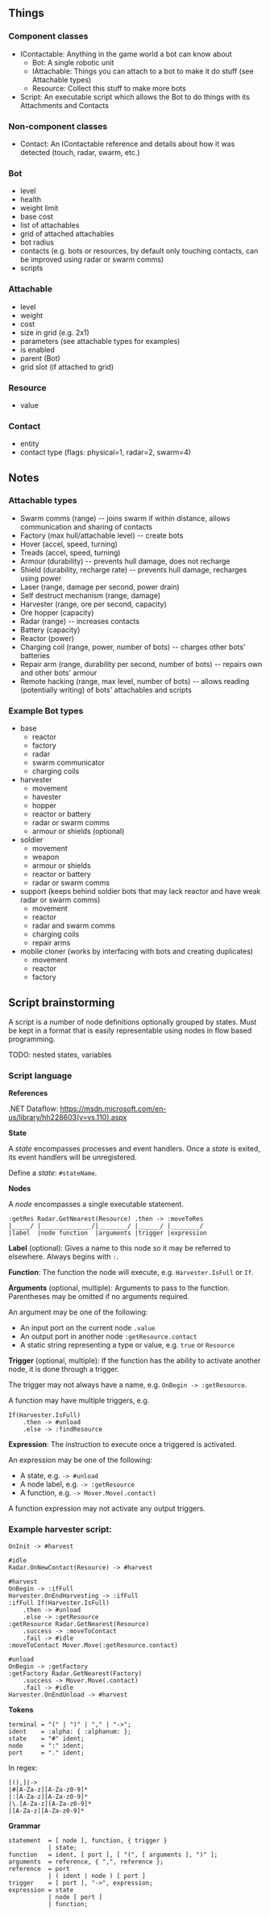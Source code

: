 ## Things

### Component classes
* IContactable: Anything in the game world a bot can know about
  * Bot: A single robotic unit
  * IAttachable: Things you can attach to a bot to make it do stuff (see Attachable types)
  * Resource: Collect this stuff to make more bots
* Script: An executable script which allows the Bot to do things with its Attachments and Contacts

### Non-component classes
* Contact: An IContactable reference and details about how it was detected (touch, radar, swarm, etc.)

### Bot
* level
* health
* weight limit
* base cost
* list of attachables
* grid of attached attachables
* bot radius
* contacts (e.g. bots or resources, by default only touching contacts, can be improved using radar or swarm comms)
* scripts

### Attachable
* level
* weight
* cost
* size in grid (e.g. 2x1)
* parameters (see attachable types for examples)
* is enabled
* parent (Bot)
* grid slot (if attached to grid)

### Resource
* value

### Contact
* entity
* contact type (flags: physical=1, radar=2, swarm=4)

## Notes

### Attachable types
* Swarm comms (range) -- joins swarm if within distance, allows communication and sharing of contacts
* Factory (max hull/attachable level) -- create bots
* Hover (accel, speed, turning)
* Treads (accel, speed, turning)
* Armour (durability) -- prevents hull damage, does not recharge
* Shield (durability, recharge rate) -- prevents hull damage, recharges using power
* Laser (range, damage per second, power drain)
* Self destruct mechanism (range, damage)
* Harvester (range, ore per second, capacity)
* Ore hopper (capacity)
* Radar (range) -- increases contacts
* Battery (capacity)
* Reactor (power)
* Charging coil (range, power, number of bots) -- charges other bots' batteries
* Repair arm (range, durability per second, number of bots) -- repairs own and other bots' armour
* Remote hacking (range, max level, number of bots) -- allows reading (potentially writing) of bots' attachables and scripts

### Example Bot types
* base
  * reactor
  * factory
  * radar
  * swarm communicator
  * charging coils
* harvester
  * movement
  * havester
  * hopper
  * reactor or battery
  * radar or swarm comms
  * armour or shields (optional)
* soldier
  * movement
  * weapon
  * armour or shields
  * reactor or battery
  * radar or swarm comms
* support (keeps behind soldier bots that may lack reactor and have weak radar or swarm comms)
  * movement
  * reactor
  * radar and swarm comms
  * charging coils
  * repair arms
* mobile cloner (works by interfacing with bots and creating duplicates)
  * movement
  * reactor
  * factory

## Script brainstorming

A script is a number of node definitions optionally grouped by states.
Must be kept in a format that is easily representable using nodes in flow based programming.

TODO: nested states, variables

### Script language

**References**

.NET Dataflow: https://msdn.microsoft.com/en-us/library/hh228603(v=vs.110).aspx

**State**

A *state* encompasses processes and event handlers.
Once a *state* is exited, its event handlers will be unregistered.

Define a *state*: `#stateName`.

**Nodes**

A *node* encompasses a single executable statement.

```
:getRes Radar.GetNearest(Resource) .then -> :moveToRes
|_____/ |______________/|________/ |______/ |________/
|label  |node function  |arguments |trigger |expression
```

**Label** (optional):
Gives a name to this node so it may be referred to elsewhere. Always begins with `:`.

**Function**:
The function the node will execute, e.g. `Harvester.IsFull` or `If`.

**Arguments** (optional, multiple):
Arguments to pass to the function. Parentheses may be omitted if no arguments required.

An argument may be one of the following:

* An input port on the current node `.value`
* An output port in another node `:getResource.contact`
* A static string representing a type or value, e.g. `true` or `Resource`

**Trigger** (optional, multiple):
If the function has the ability to activate another node, it is done through a trigger.

The trigger may not always have a name, e.g. `OnBegin -> :getResource`.

A function may have multiple triggers, e.g.
```
If(Harvester.IsFull)
    .then -> #unload
    .else -> :findResource
```

**Expression**:
The instruction to execute once a triggered is activated.

An expression may be one of the following:

* A state, e.g. `-> #unload`
* A node label, e.g. `-> :getResource`
* A function, e.g. `-> Mover.Move(.contact)`

A function expression may not activate any output triggers.

### Example harvester script:

```
OnInit -> #harvest

#idle
Radar.OnNewContact(Resource) -> #harvest

#harvest
OnBegin -> :ifFull
Harvester.OnEndHarvesting -> :ifFull
:ifFull If(Harvester.IsFull)
    .then -> #unload
    .else -> :getResource
:getResource Radar.GetNearest(Resource)
    .success -> :moveToContact
    .fail -> #idle
:moveToContact Mover.Move(:getResource.contact)

#unload
OnBegin -> :getFactory
:getFactory Radar.GetNearest(Factory)
    .success -> Mover.Move(.contact)
    .fail -> #idle
Harvester.OnEndUnload -> #harvest
```

**Tokens**

```ebnf
terminal = "(" | ")" | "," | "->";
ident    = :alpha: { :alphanum: };
state    = "#" ident;
node     = ":" ident;
port     = "." ident;
```

In regex:

```
[(),]|->
|#[A-Za-z][A-Za-z0-9]*
|:[A-Za-z][A-Za-z0-9]*
|\.[A-Za-z][A-Za-z0-9]*
|[A-Za-z][A-Za-z0-9]*
```

**Grammar**

```ebnf
statement  = [ node ], function, { trigger }
           | state;
function   = ident, [ port ], [ "(", [ arguments ], ")" ];
arguments  = reference, { ",", reference };
reference  = port
           | ( ident | node ) [ port ]
trigger    = [ port ], "->", expression;
expression = state
           | node [ port ]
           | function;
```
